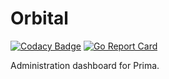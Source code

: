 # Orbital

[![Codacy Badge](https://api.codacy.com/project/badge/Grade/76f24d1dde294ff0ad8b7144b72bd1a1)](https://app.codacy.com/gh/PrimaShouji/Orbital?utm_source=github.com&utm_medium=referral&utm_content=PrimaShouji/Orbital&utm_campaign=Badge_Grade_Settings)
[![Go Report Card](https://goreportcard.com/badge/github.com/PrimaShouji/Orbital)](https://goreportcard.com/report/github.com/PrimaShouji/Orbital)

Administration dashboard for Prima.
